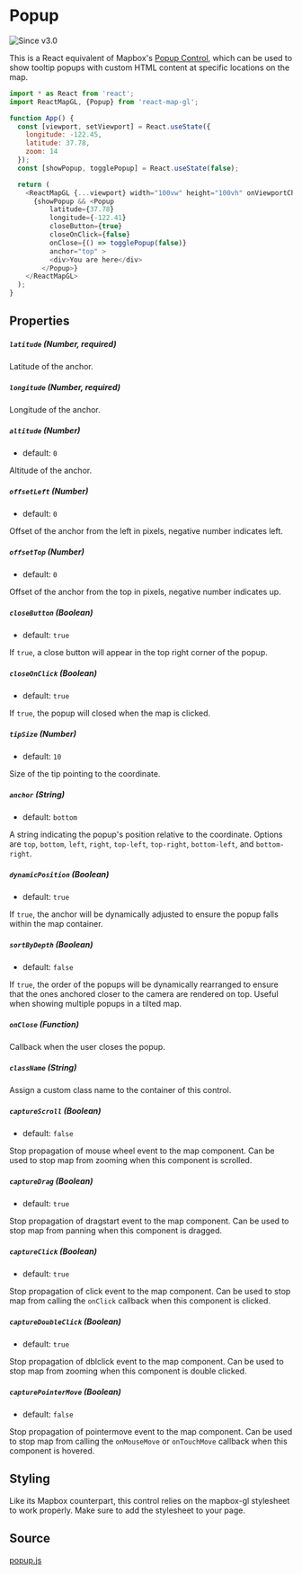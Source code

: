 # Popup

![Since v3.0](https://img.shields.io/badge/since-v3.0-green)

This is a React equivalent of Mapbox's [Popup Control](https://www.mapbox.com/mapbox-gl-js/api/#popup), which can be used to
show tooltip popups with custom HTML content at specific locations on the map.

```js
import * as React from 'react';
import ReactMapGL, {Popup} from 'react-map-gl';

function App() {
  const [viewport, setViewport] = React.useState({
    longitude: -122.45,
    latitude: 37.78,
    zoom: 14
  });
  const [showPopup, togglePopup] = React.useState(false);

  return (
    <ReactMapGL {...viewport} width="100vw" height="100vh" onViewportChange={setViewport}>
      {showPopup && <Popup
          latitude={37.78}
          longitude={-122.41}
          closeButton={true}
          closeOnClick={false}
          onClose={() => togglePopup(false)}
          anchor="top" >
          <div>You are here</div>
        </Popup>}
    </ReactMapGL>
  );
}
```

## Properties

##### `latitude` (Number, required)

Latitude of the anchor.

##### `longitude` (Number, required)

Longitude of the anchor.

##### `altitude` (Number)

- default: `0`

Altitude of the anchor.

##### `offsetLeft` (Number)

- default: `0`

Offset of the anchor from the left in pixels, negative number indicates left.

##### `offsetTop` (Number)

- default: `0`

Offset of the anchor from the top in pixels, negative number indicates up.

##### `closeButton` (Boolean)

- default: `true`

If `true`, a close button will appear in the top right corner of the popup.

##### `closeOnClick` (Boolean)

- default: `true`

If `true`, the popup will closed when the map is clicked.

##### `tipSize` (Number)

- default: `10`

Size of the tip pointing to the coordinate.

##### `anchor` (String)

- default: `bottom`

A string indicating the popup's position relative to the coordinate.
Options are `top`, `bottom`, `left`, `right`, `top-left`, `top-right`, `bottom-left`, and `bottom-right`.

##### `dynamicPosition` (Boolean)

- default: `true`

If `true`, the anchor will be dynamically adjusted to ensure the popup falls within the map container.

##### `sortByDepth` (Boolean)

- default: `false`

If `true`, the order of the popups will be dynamically rearranged to ensure that the ones anchored closer to the camera are rendered on top. Useful when showing multiple popups in a tilted map.

##### `onClose` (Function)

Callback when the user closes the popup.

##### `className` (String)

Assign a custom class name to the container of this control.

##### `captureScroll` (Boolean)

- default: `false`

Stop propagation of mouse wheel event to the map component. Can be used to stop map from zooming when this component is scrolled.

##### `captureDrag` (Boolean)

- default: `true`

Stop propagation of dragstart event to the map component. Can be used to stop map from panning when this component is dragged.

##### `captureClick` (Boolean)

- default: `true`

Stop propagation of click event to the map component. Can be used to stop map from calling the `onClick` callback when this component is clicked.

##### `captureDoubleClick` (Boolean)

- default: `true`

Stop propagation of dblclick event to the map component. Can be used to stop map from zooming when this component is double clicked.

##### `capturePointerMove` (Boolean)

- default: `false`

Stop propagation of pointermove event to the map component. Can be used to stop map from calling the `onMouseMove` or `onTouchMove` callback when this component is hovered.

## Styling

Like its Mapbox counterpart, this control relies on the mapbox-gl stylesheet to work properly. Make sure to add the stylesheet to your page.

## Source

[popup.js](https://github.com/visgl/react-map-gl/tree/6.1-release/src/components/popup.js)

